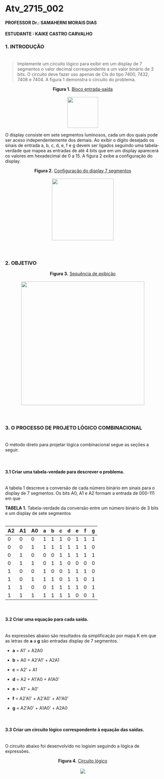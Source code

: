 # Atv_2715_002
#### PROFESSOR Dr.: SAMAHERNI MORAIS DIAS 
#### ESTUDANTE    : KAIKE CASTRO CARVALHO


### 1. INTRODUÇÃO <br/> <br/>

> Implemente um circuito lógico para exibir em um display de 7 segmentos o valor decimal
correspondente a um valor binário de 3 bits. O circuito deve fazer uso apenas de CIs do tipo
7400, 7432, 7408 e 7404. A figura 1 demonstra o circuito do problema.



 
<p align="center">
 <b>Figura 1.</b>
 <a href="#">Bloco entrada-saída</a> 
 <br><br>
<img src="https://user-images.githubusercontent.com/42541528/62086978-7dcbd800-b236-11e9-932a-6ee290b8c627.png" width="100" heigth="100"> 
</p>

O display consiste em sete segmentos luminosos, cada um dos quais pode ser aceso independentemente dos demais. Ao exibir o dígito desejado os sinais de entrada a, b, c, d, e, f e g devem ser ligados seguindo uma tabela-verdade que mapea as entradas de até 4 bits que em um display aparecerá os valores em hexadecimal de 0 a 15. A figura 2 exibe a configuração do display.

<p align="center">
  <b>Figura 2.</b>
 <a href="#">Configuração do display 7 segmentos</a> 
 <br><br>
<img src="https://http2.mlstatic.com/display-led-7-segmentos-D_NQ_NP_312305-MLB20868058153_082016-F.jpg" width="200" heigth="200"> 
 </p>
 
### </br>  </br> 2. OBJETIVO

<p align="center">
  <b>Figura 3.</b>
 <a href="#">Sequência de exibição</a> 
 <br><br>
<img src="https://user-images.githubusercontent.com/42541528/62086997-88866d00-b236-11e9-9756-0626e24ee752.png" width="400" heigth="400"> 
 </p>
 

### </br>  </br> 3. O PROCESSO DE PROJETO LÓGICO COMBINACIONAL <br/> <br/>

O método direto para projetar lógica combinacional segue as seções a seguir.

#### </br>  </br> 3.1 Criar uma tabela-verdade para descrever o problema. <br/> <br/>

A tabela 1 descreve a conversão de cada número binário em sinais para o display de 7 segmentos. Os bits A0, A1 e A2 formam a entrada de 000-111 em que 

**TABELA 1.** Tabela-verdade da conversão entre um número binário de 3 bits e um display de sete segmentos <br/> <br/>


 
A2| A1| A0| a | b | c | d | e | f | g
--|---|---|---|---|---|---|---|---|---
0 | 0 | 0 | 1 | 1 | 1 | 0 | 1 | 1 | 1
0 | 0 | 1 | 1 | 1 | 1 | 1 | 1 | 1 | 0
0 | 1 | 0 | 0 | 0 | 1 | 1 | 1 | 1 | 1
0 | 1 | 1 | 0 | 1 | 1 | 0 | 0 | 0 | 0
1 | 0 | 0 | 1 | 0 | 0 | 1 | 1 | 1 | 0
1 | 0 | 1 | 1 | 1 | 0 | 1 | 1 | 0 | 1
1 | 1 | 0 | 0 | 1 | 1 | 1 | 1 | 0 | 1
1 | 1 | 1 | 1 | 1 | 1 | 1 | 0 | 0 | 1



#### </br>  </br>  3.2 Criar uma equação para cada saída.<br/> <br/>

As expressões abaixo são resultados da simplificação por mapa K em que as letras de **a** a **g** são entradas display de 7 segmentos.</p>

* **a** = A1' + A2A0</p>
* **b** = A0 + A2'A1' + A2A1</p>
* **c** = A2' + A1</p>
* **d** = A2 + A1'A0 + A1A0'</p>
* **e** = A1' + A0'</p>
* **f** = A2'A1' + A2'A0' + A1'A0'</p>
* **g** = A2'A0' + A1A0' + A2A0</p>

#### </br>  </br> 3.3 Criar um circuito lógico correspondente à equação das saídas.<br/><br/>
 
 
 O circuito abaixo foi desenvolvido no logisim seguindo a lógica de expressões.
<p align="center">
 <b>Figura 4.</b>
 <a href="#">Circuito lógico</a> 
 <br><br>
<img src="https://user-images.githubusercontent.com/42541528/62177151-420a3e80-b31a-11e9-83c7-f0e733b96e1c.png"> 
 </p>
